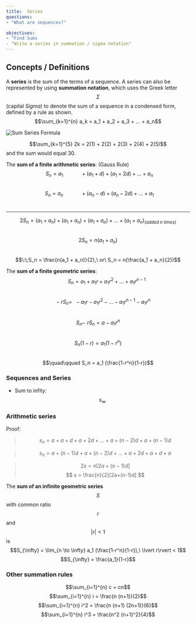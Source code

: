 ```yaml
---
title:  Series 
questions:
- "What are sequences?"

objectives:
- "Find Sums
- "Write a series in summation / sigma notation"
---
```


## Concepts / Definitions

A **series** is the sum of the terms of a sequence. A series can also be represented by using **summation notation**, which uses the Greek letter $$\Sigma$$ (capital *Sigma*) to denote the sum of a sequence in a condensed form, defined by a rule as shown.
$$\sum_{k=1}^{n} a_k = a_1 + a_2 + a_3 + ... + a_n$$

![Sum Series Formula](../assets/precalculus/series_1.jpg)

$$\sum_{k=1}^{5} 2k = 2(1) + 2(2) + 2(3) + 2(4) + 2(5)$$
and the sum would equal 30.

The **sum of a finite arithmetic series**: (Gauss Rule)
$$\:\;S_n = a_1 \quad\qquad + (a_1 + d) + (a_1 + 2d) + ... + a_n$$<br>
$$\:\;S_n = a_n \quad\qquad + (a_n - d) + (a_n - 2d) + ... + a_1$$<br>
___
$$2S_n = (a_1 + a_n) + (a_1 + a_n) + (a_1 + a_n) + ... + (a_1 + a_n) _{(added\ n\ times)}$$<br>
$$2S_n = n(a_1 + a_n)$$<br>
$$\:\;S_n = \frac{n(a_1 + a_n)}{2},\ or\ S_n = n(\frac{a_1 + a_n}{2})$$

The **sum of a finite geometric series**:
$$\quad\qquad S_n = a_1 + a_1 r + a_1 r^2 + ... + a_1 r^{n-1}$$<br>
$$\,\;\;\quad -r S_n =\ \ - a_1 r - a_1 r^2 - ... - a_1 r^{n-1} - a_1 r^n$$<br>
$$S_n - \!\; r S_n = a - a_1 r^n$$<br>
$$S_n (1-r) = a_1 (1-r^n)$$<br>
$$\quad\qquad S_n = a_1 (\frac{1-r^n}{1-r})$$

### Sequences and Series
* Sum to infity: $$s_\infty$$

### Arithmetic series

Proof:
>$$
s_n = a\; +\; a+d\;+\;a+2d\;+\;...\;+\;a+(n-2)d\;+\;a+(n-1)d
$$

>$$
s_n = a+(n-1)d\;+\;a+(n-2)d\;+\;...\;+\;a+2d\;+\;a+d\;+\;a
$$

>$$
2s = n[2a+(n-1)d]
$$
$$
s = \frac{n}{2}[2a+(n-1)d]
$$

The **sum of an infinite geometric series** $$S$$ with common ratio $$r$$ and $$\lvert r\rvert < 1$$ is
$$S_{\infty} = \lim_{n \to \infty} a_1 (\frac{1-r^n}{1-r}),\ \lvert r\rvert < 1$$
$$S_{\infty} = \frac{a_1}{1-r}$$

### Other summation rules

$$\sum_{i=1}^{n} c = cn$$
$$\sum_{i=1}^{n} i = \frac{n (n+1)}{2}$$
$$\sum_{i=1}^{n} i^2 = \frac{n (n+1) (2n+1)}{6}$$
$$\sum_{i=1}^{n} i^3 = \frac{n^2 (n+1)^2}{4}$$
